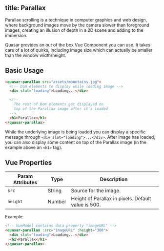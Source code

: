 title: Parallax
---
Parallax scrolling is a technique in computer graphics and web design, where background images move by the camera slower than foreground images, creating an illusion of depth in a 2D scene and adding to the immersion.

Quasar provides an out of the box Vue Component you can use. It takes care of a lot of quirks, including image size which can actually be smaller than the window width/height.

<input type="hidden" data-fullpage-demo="web-components/parallax">

## Basic Usage

``` html
<quasar-parallax src="assets/mountains.jpg">
  <!-- Dom elements to display while loading image -->
  <div slot="loading">Loading...</div>

  <!--
    The rest of Dom elements get displayed on
    top of the Parallax image after it's loaded
  -->
  <h1>Parallax</h1>
</quasar-parallax>
```

While the underlying image is being loaded you can display a specific message through `<div slot="loading">...</div>`. After image has loaded, you can also display some content on top of the Parallax image (in the example above an `<h1>` tag).

## Vue Properties

| Param Attributes | Type | Description |
| --- | --- | --- |
| `src` | String | Source for the image. |
| `height` | Number | Height of Parallax in pixels. Default value is 500. |

Example:
``` html
<!-- VueModel contains data property "imageURL" -->
<quasar-parallax :src="imageURL" :height="300">
  <div slot="loading">Loading...</div>
  <h1>Parallax</h1>
</quasar-parallax>
```
